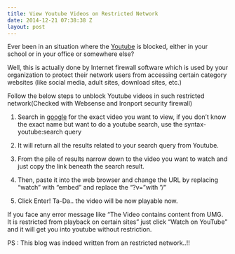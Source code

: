 ```yaml
---
title: View Youtube Videos on Restricted Network
date: 2014-12-21 07:38:38 Z
layout: post
---
```


Ever been in an situation where the [Youtube](youtube.com) is blocked, either in your school or in your office or somewhere else?

Well, this is actually done by Internet firewall software which is used by your organization to protect their network users from accessing certain category websites (like social media, adult sites, download sites, etc.)

Follow the below steps to unblock Youtube videos in such restricted network(Checked with Websense and Ironport security firewall)

1) Search in [google](google.com) for the exact video you want to view, if you don’t know the exact name but want to do a youtube search, use the syntax- youtube:search query

2) It will return all the results related to your search query from Youtube.

3) From the pile of results narrow down to the video you want to watch and just copy the link beneath the search result.

4) Then, paste it into the web browser and change the URL by replacing “watch” with “embed” and replace the “?v=”with ”/”

5) Click Enter! Ta-Da.. the video will be now playable now.

If you face any error message like “The Video contains content from UMG. It is restricted from playback on certain sites” just click “Watch on YouTube” and it will get you into youtube without restriction.

PS : This blog was indeed written from an restricted network..!!
